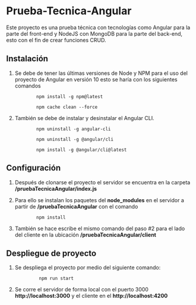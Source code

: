 # Prueba-Tecnica-Angular
Este proyecto es una prueba técnica con tecnologías como Angular para la parte del front-end y NodeJS con MongoDB para la parte del back-end, esto con el fin de crear funciones CRUD.

## Instalación 

1. Se debe de tener las últimas versiones de Node y NPM para el uso del proyecto de Angular en versión 10 esto se haría con los siguientes comandos 

               npm install -g npm@latest
                
               npm cache clean --force
                
2. También se debe de instalar y desinstalar el Angular CLI.

               npm uninstall -g angular-cli
                
               npm uninstall -g @angular/cli
                
               npm install -g @angular/cli@latest
                
## Configuración
 1. Después de clonarse el proyecto el servidor se encuentra en la carpeta **/pruebaTecnicaAngular/index.js** 
 2. Para ello se instalan los paquetes del **node_modules** en el servidor a partir de **/pruebaTecnicaAngular** con el comando
 
                npm install
                
 3. También se hace escribe el mismo comando del paso #2 para el lado del cliente en la ubicación **/pruebaTecnicaAngular/client**
 
## Despliegue de proyecto
1. Se despliega el proyecto por medio del siguiente comando:
                
                npm run start
                
2. Se corre el servidor de forma local con el puerto 3000 **http://localhost:3000** y el cliente en el **http://localhost:4200**
